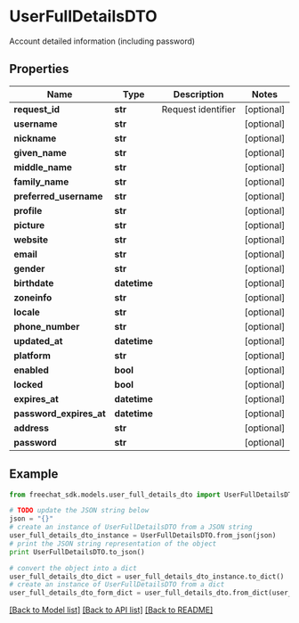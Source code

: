 # UserFullDetailsDTO

Account detailed information (including password)

## Properties

Name | Type | Description | Notes
------------ | ------------- | ------------- | -------------
**request_id** | **str** | Request identifier | [optional] 
**username** | **str** |  | [optional] 
**nickname** | **str** |  | [optional] 
**given_name** | **str** |  | [optional] 
**middle_name** | **str** |  | [optional] 
**family_name** | **str** |  | [optional] 
**preferred_username** | **str** |  | [optional] 
**profile** | **str** |  | [optional] 
**picture** | **str** |  | [optional] 
**website** | **str** |  | [optional] 
**email** | **str** |  | [optional] 
**gender** | **str** |  | [optional] 
**birthdate** | **datetime** |  | [optional] 
**zoneinfo** | **str** |  | [optional] 
**locale** | **str** |  | [optional] 
**phone_number** | **str** |  | [optional] 
**updated_at** | **datetime** |  | [optional] 
**platform** | **str** |  | [optional] 
**enabled** | **bool** |  | [optional] 
**locked** | **bool** |  | [optional] 
**expires_at** | **datetime** |  | [optional] 
**password_expires_at** | **datetime** |  | [optional] 
**address** | **str** |  | [optional] 
**password** | **str** |  | [optional] 

## Example

```python
from freechat_sdk.models.user_full_details_dto import UserFullDetailsDTO

# TODO update the JSON string below
json = "{}"
# create an instance of UserFullDetailsDTO from a JSON string
user_full_details_dto_instance = UserFullDetailsDTO.from_json(json)
# print the JSON string representation of the object
print UserFullDetailsDTO.to_json()

# convert the object into a dict
user_full_details_dto_dict = user_full_details_dto_instance.to_dict()
# create an instance of UserFullDetailsDTO from a dict
user_full_details_dto_form_dict = user_full_details_dto.from_dict(user_full_details_dto_dict)
```
[[Back to Model list]](../README.md#documentation-for-models) [[Back to API list]](../README.md#documentation-for-api-endpoints) [[Back to README]](../README.md)


